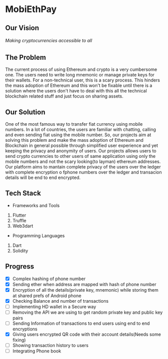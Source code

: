 # MobiEthPay
## Our Vision
###### Making cryptocurrencies  accessible to all

## The Problem
The current process of using Ethereum and crypto is a very cumbersome one. The users need to write long mnemonic or manage private keys for their wallets. For a non-technical user, this is a scary process. This hinders the mass adoption of Ethereum and this won't be fixable until there is a solution where the users don't have to deal with this all the technical blockchain related stuff and just focus on sharing assets.
## Our Solution
One of the most famous way to transfer fiat currency using mobile numbers. In a lot of countries, the users are familiar with chatting, calling and even sending fiat using the mobile number. So, our projects aim at solving this problem and make the mass adoption of Ethereum and Blockchain in general possible through simplified user experience and yet keeping the privacy and anonymity of users. Our projects allows users to send crypto currencies to other users of same application using only the mobile numbers and not the scary looking(to layman) ethereum addresses. Our platform aims to mantain complete privacy of the users over the ledger with complete encryption o fphone numbers over the ledger and transacion details will be end to end encrypted.

## Tech Stack
* Frameworks and Tools
1. Flutter
2. Truffle
3. Web3dart

* Programming Languages
1. Dart
2. Solidity


## Progress
- [x] Complex hashing of phone number
- [x] Sending ether when address are mapped with hash of phone number
- [x] Encryption of all the details(private key, mnemonic) while storing them at shared prefs of Android phone
- [x] Checking Balance and number of transactions
- [ ] Implementing HD wallet in a Secure way
- [ ] Removing the API we are using to get random private key and public key pairs
- [ ] Sending Information of transactions to end users using end to end encryptions
- [x] Giving users encrypted QR code with their account details(Needs some fixing)
- [ ] Showing transaction history to users
- [ ] Integrating Phone book
